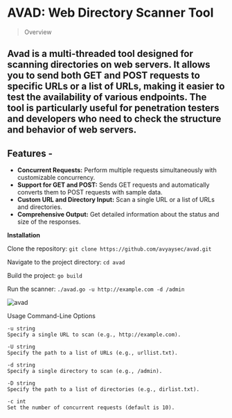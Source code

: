 # AVAD: Web Directory Scanner Tool

> Overview

## Avad is a multi-threaded tool designed for scanning directories on web servers. It allows you to send both GET and POST requests to specific URLs or a list of URLs, making it easier to test the availability of various endpoints. The tool is particularly useful for penetration testers and developers who need to check the structure and behavior of web servers.

## Features -

  - **Concurrent Requests:** Perform multiple requests simultaneously with customizable concurrency.
  - **Support for GET and POST:** Sends GET requests and automatically converts them to POST requests with sample data.
  - **Custom URL and Directory Input:** Scan a single URL or a list of URLs and directories.
  - **Comprehensive Output:** Get detailed information about the status and size of the responses.

__Installation__

Clone the repository: ``git clone https://github.com/avyaysec/avad.git``

Navigate to the project directory: ``cd avad``

Build the project: ``go build``

Run the scanner: ``./avad.go -u http://example.com -d /admin``

![avad](https://github.com/user-attachments/assets/553724bc-edf1-4b2d-9567-8491e2ee95df)


Usage
Command-Line Options

    -u string
    Specify a single URL to scan (e.g., http://example.com).

    -U string
    Specify the path to a list of URLs (e.g., urllist.txt).

    -d string
    Specify a single directory to scan (e.g., /admin).

    -D string
    Specify the path to a list of directories (e.g., dirlist.txt).

    -c int
    Set the number of concurrent requests (default is 10).
